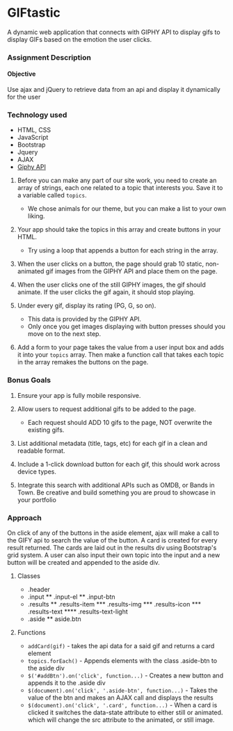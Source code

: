 # GIFtastic
A dynamic web application that connects with GIPHY API to display gifs to display GIFs based on the emotion the user clicks.

### Assignment Description

#### Objective
Use ajax and jQuery to retrieve data from an api and display it dynamically for the user

### Technology used
* HTML, CSS
* JavaScript
* Bootstrap
* Jquery
* AJAX
* [Giphy API](https://github.com/Giphy)

1. Before you can make any part of our site work, you need to create an array of strings, each one related to a topic that interests you. Save it to a variable called `topics`.
   * We chose animals for our theme, but you can make a list to your own liking.

2. Your app should take the topics in this array and create buttons in your HTML.
   * Try using a loop that appends a button for each string in the array.

3. When the user clicks on a button, the page should grab 10 static, non-animated gif images from the GIPHY API and place them on the page.

4. When the user clicks one of the still GIPHY images, the gif should animate. If the user clicks the gif again, it should stop playing.

5. Under every gif, display its rating (PG, G, so on).
   * This data is provided by the GIPHY API.
   * Only once you get images displaying with button presses should you move on to the next step.

6. Add a form to your page takes the value from a user input box and adds it into your `topics` array. Then make a function call that takes each topic in the array remakes the buttons on the page.

### Bonus Goals

1. Ensure your app is fully mobile responsive.

2. Allow users to request additional gifs to be added to the page.
   * Each request should ADD 10 gifs to the page, NOT overwrite the existing gifs.

3. List additional metadata (title, tags, etc) for each gif in a clean and readable format.

4. Include a 1-click download button for each gif, this should work across device types.

5. Integrate this search with additional APIs such as OMDB, or Bands in Town. Be creative and build something you are proud to showcase in your portfolio



### Approach
On click of any of the buttons in the aside element, ajax will make a call to the GIFY api to search the value of the button. A card is created for every result returned. The cards are laid out in the results div using Bootstrap's grid system. A user can also input their own topic into the input and a new button will be created and appended to the aside div.

1. Classes
    * .header
    * .input
        ** .input-el
        ** .input-btn
    * .results
        ** .results-item
            *** .results-img
            *** .results-icon
            *** .results-text
                **** .results-text-light
    * .aside
        ** aside.btn

2. Functions
    * `addCard(gif)` - takes the api data for a said gif and returns a card element
    * `topics.forEach()` - Appends elements with the class .aside-btn to the aside div
    * `$('#addBtn').on('click', function...)` - Creates a new button and appends it to the .aside div
    * `$(document).on('click', '.aside-btn', function...)` - Takes the value of the btn and makes an AJAX call and displays the results 
    * `$(document).on('click', '.card', function...)` - When a card is clicked it switches the data-state attribute to either still or animated. which will change the src attribute to the animated, or still image.

